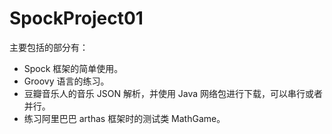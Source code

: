 # SpockProject01
主要包括的部分有：

* Spock 框架的简单使用。
* Groovy 语言的练习。
* 豆瓣音乐人的音乐 JSON 解析，并使用 Java 网络包进行下载，可以串行或者并行。
* 练习阿里巴巴 arthas 框架时的测试类 MathGame。